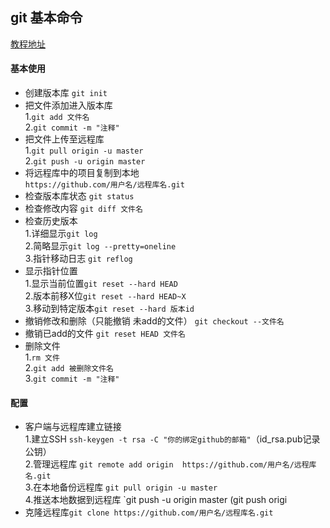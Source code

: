 
## git 基本命令
   [教程地址](https://www.liaoxuefeng.com/wiki/0013739516305929606dd18361248578c67b8067c8c017b000/001374385852170d9c7adf13c30429b9660d0eb689dd43a000)</br>
#### 基本使用
  * 创建版本库 `git init`
  * 把文件添加进入版本库</br>
  1.`git add 文件名`</br>
  2.`git commit -m "注释"`</br>
  * 把文件上传至远程库</br>
  1.`git pull origin -u master`</br>
  2.`git push -u origin master`</br>
  * 将远程库中的项目复制到本地</br>
  `https://github.com/用户名/远程库名.git`
  * 检查版本库状态 `git status`</br>
  * 检查修改内容 `git diff 文件名`
  * 检查历史版本 </br>
  1.详细显示`git log`</br>
  2.简略显示`git log --pretty=oneline`</br>
  3.指针移动日志 `git reflog`
  * 显示指针位置</br>
  1.显示当前位置`git reset --hard HEAD`</br>
  2.版本前移X位`git reset --hard HEAD~X`</br>
  3.移动到特定版本`git reset --hard 版本id`
  * 撤销修改和删除（只能撤销 未add的文件） `git checkout --文件名`
  * 撤销已add的文件 `git reset HEAD 文件名`
  * 删除文件 </br>
  1.`rm 文件`</br>
  2.`git add 被删除文件名`</br>
  3.`git commit -m "注释"`

#### 配置
  * 客户端与远程库建立链接</br>
  1.建立SSH `ssh-keygen -t rsa -C "你的绑定github的邮箱"`（id_rsa.pub记录公钥）</br>
  2.管理远程库 `git remote add origin  https://github.com/用户名/远程库名.git`</br>
  3.在本地备份远程库 `git pull origin -u master`</br>
  4.推送本地数据到远程库 `git push -u origin master (git push origi
  * 克隆远程库`git clone https://github.com/用户名/远程库名.git`
